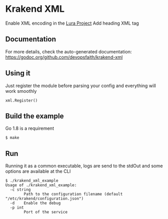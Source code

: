 Krakend XML
====

Enable XML encoding in the [Lura Project](github.com/luraproject/lura)
Add heading XML tag
## Documentation

For more details, check the auto-generated documentation: https://godoc.org/github.com/devopsfaith/krakend-xml

## Using it

Just register the module before parsing your config and everything will work smoothly

	xml.Register()

## Build the example

Go 1.8 is a requirement

	$ make

## Run

Running it as a common executable, logs are send to the stdOut and some options are available at the CLI

	$ ./krakend_xml_example
	Usage of ./krakend_xml_example:
	  -c string
	    	Path to the configuration filename (default "/etc/krakend/configuration.json")
	  -d	Enable the debug
	  -p int
	    	Port of the service
